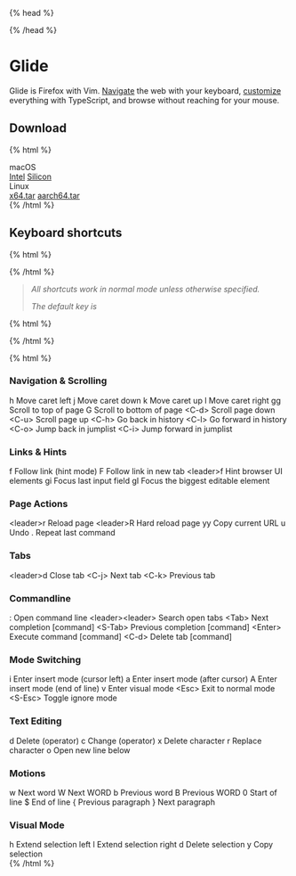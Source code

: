{% head %}

<link rel="stylesheet" href="./index.css?v=" />
{% /head %}

# Glide

Glide is Firefox with Vim. [Navigate](./hints.md) the web with your keyboard, [customize](./config.md) everything with TypeScript, and browse without reaching for your mouse.

## Download

{% html %}

<div class="grid">
  <div class="download-platform">
    <span class="platform-label">macOS</span>
    <div class="download-buttons">
      <a href="https://release-assets.glide-browser.app/releases/0.1.31a/glide.macos-x86_64.dmg" class="download-link" target="_blank">Intel</a>
      <a href="https://release-assets.glide-browser.app/releases/0.1.31a/glide.macos-aarch64.dmg" class="download-link" target="_blank">Silicon</a>
    </div>
  </div>
  <div class="download-platform">
    <span class="platform-label">Linux</span>
    <div class="download-buttons">
      <a href="https://release-assets.glide-browser.app/releases/0.1.31a/glide.linux-x86_64.tar.xz" class="download-link" target="_blank">x64.tar</a>
      <a href="https://release-assets.glide-browser.app/releases/0.1.31a/glide.linux-aarch64.tar.xz" class="download-link" target="_blank">aarch64.tar</a>
    </div>
  </div>
</div>
{% /html %}

## Keyboard shortcuts

{% html %}

<div id="keyboard-shortcuts-note">
{% /html %}

> _All shortcuts work in normal mode unless otherwise specified._
>
> _The default <leader> key is <space>_

{% html %}

</div>
{% /html %}

{% html %}

<div class="shortcuts-container">
  <div class="shortcut-section">
    <h3>Navigation & Scrolling</h3>
    <div class="shortcut-grid">
      <span class="shortcut-key">h</span>
      <span class="shortcut-desc">Move caret left</span>
      <span class="shortcut-key">j</span>
      <span class="shortcut-desc">Move caret down</span>
      <span class="shortcut-key">k</span>
      <span class="shortcut-desc">Move caret up</span>
      <span class="shortcut-key">l</span>
      <span class="shortcut-desc">Move caret right</span>
      <span class="shortcut-key">gg</span>
      <span class="shortcut-desc">Scroll to top of page</span>
      <span class="shortcut-key">G</span>
      <span class="shortcut-desc">Scroll to bottom of page</span>
      <span class="shortcut-key">&lt;C-d&gt;</span>
      <span class="shortcut-desc">Scroll page down</span>
      <span class="shortcut-key">&lt;C-u&gt;</span>
      <span class="shortcut-desc">Scroll page up</span>
      <span class="shortcut-key">&lt;C-h&gt;</span>
      <span class="shortcut-desc">Go back in history</span>
      <span class="shortcut-key">&lt;C-l&gt;</span>
      <span class="shortcut-desc">Go forward in history</span>
      <span class="shortcut-key">&lt;C-o&gt;</span>
      <span class="shortcut-desc">Jump back in jumplist</span>
      <span class="shortcut-key">&lt;C-i&gt;</span>
      <span class="shortcut-desc">Jump forward in jumplist</span>
    </div>
  </div>

<div class="shortcut-section">
    <h3>Links & Hints</h3>
    <div class="shortcut-grid">
      <span class="shortcut-key">f</span>
      <span class="shortcut-desc">Follow link (hint mode)</span>
      <span class="shortcut-key">F</span>
      <span class="shortcut-desc">Follow link in new tab</span>
      <span class="shortcut-key">&lt;leader&gt;f</span>
      <span class="shortcut-desc">Hint browser UI elements</span>
      <span class="shortcut-key">gi</span>
      <span class="shortcut-desc">Focus last input field</span>
      <span class="shortcut-key">gI</span>
      <span class="shortcut-desc">Focus the biggest editable element</span>
    </div>
    <h3>Page Actions</h3>
    <div class="shortcut-grid">
      <span class="shortcut-key">&lt;leader&gt;r</span>
      <span class="shortcut-desc">Reload page</span>
      <span class="shortcut-key">&lt;leader&gt;R</span>
      <span class="shortcut-desc">Hard reload page</span>
      <span class="shortcut-key">yy</span>
      <span class="shortcut-desc">Copy current URL</span>
      <span class="shortcut-key">u</span>
      <span class="shortcut-desc">Undo</span>
      <span class="shortcut-key">.</span>
      <span class="shortcut-desc">Repeat last command</span>
    </div>
  </div>

<div class="shortcut-section">
    <h3>Tabs</h3>
    <div class="shortcut-grid">
      <span class="shortcut-key">&lt;leader&gt;d</span>
      <span class="shortcut-desc">Close tab</span>
      <span class="shortcut-key">&lt;C-j&gt;</span>
      <span class="shortcut-desc">Next tab</span>
      <span class="shortcut-key">&lt;C-k&gt;</span>
      <span class="shortcut-desc">Previous tab</span>
    </div>
  </div>

<div class="shortcut-section">
    <h3>Commandline</h3>
    <div class="shortcut-grid">
      <span class="shortcut-key">:</span>
      <span class="shortcut-desc">Open command line</span>
      <span class="shortcut-key">&lt;leader&gt;&lt;leader&gt;</span>
      <span class="shortcut-desc">Search open tabs</span>
      <span class="shortcut-key">&lt;Tab&gt;</span>
      <span class="shortcut-desc">Next completion [command]</span>
      <span class="shortcut-key">&lt;S-Tab&gt;</span>
      <span class="shortcut-desc">Previous completion [command]</span>
      <span class="shortcut-key">&lt;Enter&gt;</span>
      <span class="shortcut-desc">Execute command [command]</span>
      <span class="shortcut-key">&lt;C-d&gt;</span>
      <span class="shortcut-desc">Delete tab [command]</span>
    </div>
  </div>

<div class="shortcut-section">
    <h3>Mode Switching</h3>
    <div class="shortcut-grid">
      <span class="shortcut-key">i</span>
      <span class="shortcut-desc">Enter insert mode (cursor left)</span>
      <span class="shortcut-key">a</span>
      <span class="shortcut-desc">Enter insert mode (after cursor)</span>
      <span class="shortcut-key">A</span>
      <span class="shortcut-desc">Enter insert mode (end of line)</span>
      <span class="shortcut-key">v</span>
      <span class="shortcut-desc">Enter visual mode</span>
      <span class="shortcut-key">&lt;Esc&gt;</span>
      <span class="shortcut-desc">Exit to normal mode</span>
      <span class="shortcut-key">&lt;S-Esc&gt;</span>
      <span class="shortcut-desc">Toggle ignore mode</span>
    </div>
  </div>

<div class="shortcut-section">
    <h3>Text Editing</h3>
    <div class="shortcut-grid">
      <span class="shortcut-key">d</span>
      <span class="shortcut-desc">Delete (operator)</span>
      <span class="shortcut-key">c</span>
      <span class="shortcut-desc">Change (operator)</span>
      <span class="shortcut-key">x</span>
      <span class="shortcut-desc">Delete character</span>
      <span class="shortcut-key">r</span>
      <span class="shortcut-desc">Replace character</span>
      <span class="shortcut-key">o</span>
      <span class="shortcut-desc">Open new line below</span>
    </div>
  </div>

<div class="shortcut-section">
    <h3>Motions</h3>
    <div class="shortcut-grid">
      <span class="shortcut-key">w</span>
      <span class="shortcut-desc">Next word</span>
      <span class="shortcut-key">W</span>
      <span class="shortcut-desc">Next WORD</span>
      <span class="shortcut-key">b</span>
      <span class="shortcut-desc">Previous word</span>
      <span class="shortcut-key">B</span>
      <span class="shortcut-desc">Previous WORD</span>
      <span class="shortcut-key">0</span>
      <span class="shortcut-desc">Start of line</span>
      <span class="shortcut-key">$</span>
      <span class="shortcut-desc">End of line</span>
      <span class="shortcut-key">{</span>
      <span class="shortcut-desc">Previous paragraph</span>
      <span class="shortcut-key">}</span>
      <span class="shortcut-desc">Next paragraph</span>
    </div>
  </div>

<div class="shortcut-section">
    <h3>Visual Mode</h3>
    <div class="shortcut-grid">
      <span class="shortcut-key">h</span>
      <span class="shortcut-desc">Extend selection left</span>
      <span class="shortcut-key">l</span>
      <span class="shortcut-desc">Extend selection right</span>
      <span class="shortcut-key">d</span>
      <span class="shortcut-desc">Delete selection</span>
      <span class="shortcut-key">y</span>
      <span class="shortcut-desc">Copy selection</span>
    </div>
  </div>
</div>
{% /html %}
